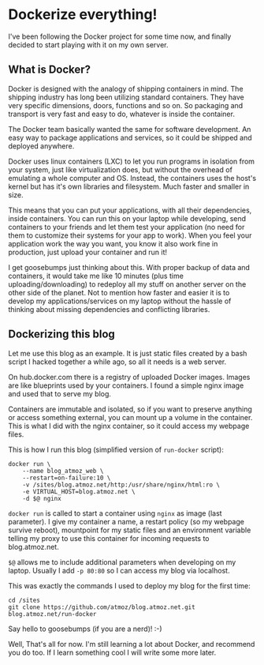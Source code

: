 # Dockerize everything!

I've been following the Docker project for some time now, and finally
decided to start playing with it on my own server.

## What is Docker?

Docker is designed with the analogy of shipping containers in mind. The
shipping industry has long been utilizing standard containers. They have very
specific dimensions, doors, functions and so on. So packaging and transport is
very fast and easy to do, whatever is inside the container.

The Docker team basically wanted the same for software development. An easy way
to package applications and services, so it could be shipped and deployed
anywhere.

Docker uses linux containers (LXC) to let you run programs in isolation from
your system, just like virtualization does, but without the overhead of
emulating a whole computer and OS. Instead, the containers uses the host's
kernel but has it's own libraries and filesystem. Much faster and smaller in
size.

This means that you can put your applications, with all their dependencies,
inside containers. You can run this on your laptop while developing, send
containers to your friends and let them test your application (no need for them
to customize their systems for your app to work). When you feel your
application work the way you want, you know it also work fine in production,
just upload your container and run it!

I get goosebumps just thinking about this. With proper backup of data and
containers, it would take me like 10 minutes (plus time uploading/downloading)
to redeploy all my stuff on another server on the other side of the planet. Not
to mention how faster and easier it is to develop my applications/services on
my laptop without the hassle of thinking about missing dependencies and
conflicting libraries.

## Dockerizing this blog

Let me use this blog as an example. It is just static files created by a bash
script I hacked together a while ago, so all it needs is a web server.

On hub.docker.com there is a registry of uploaded Docker images. Images are
like blueprints used by your containers. I found a simple nginx image and used
that to serve my blog.

Containers are immutable and isolated, so if you want to preserve anything or
access something external, you can mount up a volume in the container. This is
what I did with the nginx container, so it could access my webpage files.

This is how I run this blog (simplified version of `run-docker` script):

    docker run \
        --name blog_atmoz_web \
        --restart=on-failure:10 \
        -v /sites/blog.atmoz.net/http:/usr/share/nginx/html:ro \
        -e VIRTUAL_HOST=blog.atmoz.net \
        -d $@ nginx

`docker run` is called to start a container using `nginx` as image (last
parameter). I give my container a name, a restart policy (so my webpage survive
reboot), mountpoint for my static files and an environment variable telling my
proxy to use this container for incoming requests to blog.atmoz.net.

`$@` allows me to include additional parameters when developing on my laptop.
Usually I add `-p 80:80` so I can access my blog via localhost.

This was exactly the commands I used to deploy my blog for the first time:

    cd /sites
    git clone https://github.com/atmoz/blog.atmoz.net.git
    blog.atmoz.net/run-docker

Say hello to goosebumps (if you are a nerd)! :-)

Well, That's all for now. I'm still learning a lot about Docker, and recommend you do
too. If I learn something cool I will write some more later.
